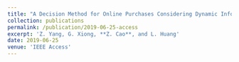 ```yaml
---
title: "A Decision Method for Online Purchases Considering Dynamic Information Preference Based on Sentiment Orientation Classification and Discrete DIFWA Operators"
collection: publications
permalink: /publication/2019-06-25-access
excerpt: 'Z. Yang, G. Xiong, **Z. Cao**, and L. Huang'
date: 2019-06-25
venue: 'IEEE Access'
---
```

